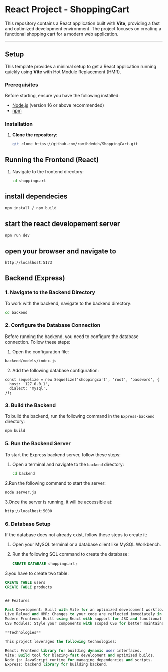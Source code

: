 # React Project - ShoppingCart

This repository contains a React application built with **Vite**, providing a fast and optimized development environment. The project focuses on creating a functional shopping cart for a modern web application.

---

## Setup

This template provides a minimal setup to get a React application running quickly using **Vite** with Hot Module Replacement (HMR).

### Prerequisites

Before starting, ensure you have the following installed:

- [Node.js](https://nodejs.org/) (version 16 or above recommended)
- [npm](https://www.npmjs.com/) 

### Installation

1. **Clone the repository**:
   ```bash
   git clone https://github.com/ramihdedeh/ShoppingCart.git

## Running the Frontend (React)

1. Navigate to the frontend directory:
   ```bash
   cd shoppingcart
   ```
## install dependecies 
   ```bash
   npm install / npm build
   ```
## start the react developement server  
   ```bash
   npm run dev 
   ```
## open your browser and navigate to 
```bash
http://localhost:5173
```
## Backend (Express)

### 1. Navigate to the Backend Directory

To work with the backend, navigate to the backend directory:

```bash
cd backend
```
### 2. Configure the Database Connection

Before running the backend, you need to configure the database connection. Follow these steps:

1. Open the configuration file:
```bash
backend/models/index.js
```

2. Add the following database configuration:

```properties
const sequelize = new Sequelize('shoppingcart', 'root', 'password', {
  host: '127.0.0.1',
  dialect: 'mysql',
});
```
### 3. Build the Backend

To build the backend, run the following command in the `Express-backend` directory:

```bash
npm build
```
### 5. Run the Backend Server

To start the Express backend server, follow these steps:

1. Open a terminal and navigate to the `backend` directory:
   ```bash
   cd backend
   ```
2.Run the following command to start the server:
   ```bash
   node server.js
   ```
3.Once the server is running, it will be accessible at:
```bash
http://localhost:5000
```
### 6. Database Setup

If the database does not already exist, follow these steps to create it:

1. Open your MySQL terminal or a database client like MySQL Workbench.

2. Run the following SQL command to create the database:
   ```sql
   CREATE DATABASE shoppingcart;
3.you have to create two table:
```sql
CREATE TABLE users
CREATE TABLE products


## Features

Fast Development: Built with Vite for an optimized development workflow.
Live Reload and HMR: Changes to your code are reflected immediately in the browser.
Modern Frontend: Built using React with support for JSX and functional components.
CSS Modules: Style your components with scoped CSS for better maintainability.

**Technologies**

This project leverages the following technologies:

React: Frontend library for building dynamic user interfaces.  
Vite: Build tool for blazing-fast development and optimized builds.  
Node.js: JavaScript runtime for managing dependencies and scripts.  
Express: backend library for building backend. 
